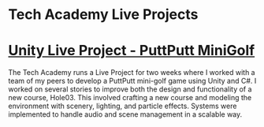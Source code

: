 # Tech Academy Live Projects

# [Unity Live Project - PuttPutt MiniGolf](https://github.com/brandinhisaw/Tech-Academy-Live-Projects/tree/main/Unity%20Live%20Project)
The Tech Academy runs a Live Project for two weeks where I worked with a team of my peers to develop a PuttPutt mini-golf game using Unity and C#. I worked on several stories to improve both the design and functionality of a new course, Hole03. This involved crafting a new course and modeling the environment with scenery, lighting, and particle effects. Systems were implemented to handle audio and scene management in a scalable way.
